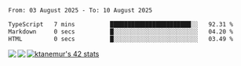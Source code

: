 <!--START_SECTION:waka-->

```txt
From: 03 August 2025 - To: 10 August 2025

TypeScript   7 mins          ███████████████████████░░   92.31 %
Markdown     0 secs          █░░░░░░░░░░░░░░░░░░░░░░░░   04.20 %
HTML         0 secs          █░░░░░░░░░░░░░░░░░░░░░░░░   03.49 %
```

<!--END_SECTION:waka-->
<a href="https://github.com/anuraghazra/github-readme-stats">
  <img align="left" src="https://github-readme-stats.vercel.app/api?username=Tanesan&count_private=true&show_icons=true" />
<img align="left" src="https://github-readme-stats.vercel.app/api/top-langs/?username=Tanesan" />
</a>

[![ktanemur's 42 stats](https://badge42.vercel.app/api/v2/cl1wslf6s002109l771rng2w8/stats?cursusId=21&coalitionId=62)](https://github.com/JaeSeoKim/badge42)
